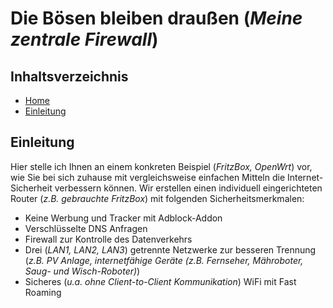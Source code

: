 # Die Bösen bleiben draußen (*Meine zentrale Firewall*)

## Inhaltsverzeichnis
<!-- TOC depthFrom:1 depthTo:6 withLinks:1 updateOnSave:0 orderedList:0 -->

- [Home](https://github.com/hmielimo/private.internet.sicherheit)
- [Einleitung](#einleitung)


<!-- /TOC -->

## Einleitung

Hier stelle ich Ihnen an einem konkreten Beispiel (*FritzBox, OpenWrt*) vor, wie Sie bei sich zuhause mit vergleichsweise einfachen Mitteln die Internet-Sicherheit verbessern können. Wir erstellen einen individuell eingerichteten Router (*z.B. gebrauchte FritzBox*) mit folgenden Sicherheitsmerkmalen:
- Keine Werbung und Tracker mit Adblock-Addon
- Verschlüsselte DNS Anfragen
- Firewall zur Kontrolle des Datenverkehrs
- Drei (*LAN1, LAN2, LAN3*) getrennte Netzwerke zur besseren Trennung (*z.B. PV Anlage, internetfähige Geräte (z.B. Fernseher, Mähroboter, Saug- und Wisch-Roboter)*)
- Sicheres (*u.a. ohne Client-to-Client Kommunikation*) WiFi mit Fast Roaming
